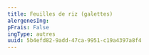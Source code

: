 ```yaml
---
title: Feuilles de riz (galettes)
alergenesIng:
pFrais: False
ingType: autres
uuid: 5b4efd82-9add-47ca-9951-c19a4397a8f4
---
```

